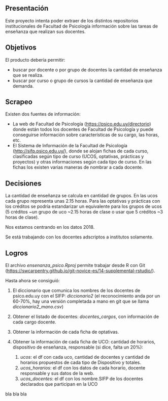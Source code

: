 ## Presentación

Este proyecto intenta poder extraer de los distintos repositorios institucionales de Facultad de Psicología información sobre las tareas de enseñanza que realizan sus docentes.


## Objetivos

El producto debería permitir:
* buscar por docente o por grupo de docentes la cantidad de enseñanza que se realiza.
* buscar por curso o grupo de cursos la cantidad de enseñanza que demanda.

## Scrapeo
Existen dos fuentes de información:
* La web de Facultad de Psicología (https://psico.edu.uy/directorio) donde están todos los docentes de Facultad de Psicología y puede conseguirse información sobre características de su cargo, las horas, etc.
* El Sistema de Información de la Facultad de Psicología (http://sifp.psico.edu.uy/), donde se alojan fichas de cada curso, clasificadas según tipo de curso (UCOS, optativas, prácticas y proyectos) y otras informaciones según cada tipo de curso. En las fichas los existen varias maneras de nombrar a cada docente.

## Decisiones

La cantidad de enseñanza se calcula en cantidad de grupos. En las ucos cada grupo representa unas 2.15 horas. Para las optativas y prácticas con los créditos se podría estandarizar un equivalente para los grupos de ucos (5 créditos ~un grupo de uco ~2.15 horas de clase o usar que 5 créditos ~3 horas de clase).

Nos estamos centrando en los datos 2018.

Se está trabajando con los docentes adscriptos a institutos solamente.

## Logros

El archivo _ensenanza_psico.Rproj_ permite trabajar desde R con Git (https://swcarpentry.github.io/git-novice-es/14-supplemental-rstudio/).

Hasta ahora se consiguió:

1. El diccionario que comunica los nombres de los docentes de psico.edu.uy con el SIFP: _diccionario2_ (el reconocimiento anda por un 60-70%, hay una versión completada a mano en git que se llama _diccionario2_mano.csv_)

2. Obtener el listado de docentes: _docentes_cargos_, con información de cada cargo docente.

3. Obtener la información de cada ficha de optativas.

4. Obtener la información de cada ficha de UCO: cantidad de horarios, dispositivo de enseñanza, responsable (si dice, falta un 20%):

   1. _ucos_: el df con cada uco, cantidad de docentes y cantidad de horarios propuestos de cada tipo de Dispositivo y totales.
   2. _ucos_horarios_: el df con los datos de cada horario, docente responsable y sus datos de la web.
   3. _ucos_docentes_: el df con los nombre.SIFP de los docentes declarados que participan en la UCO

bla bla bla
